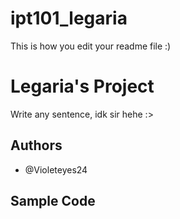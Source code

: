 # ipt101_legaria
This is how you edit your readme file :)

# Legaria's Project
Write any sentence, idk sir hehe :>

## Authors
   - @Violeteyes24
  
## Sample Code

  
